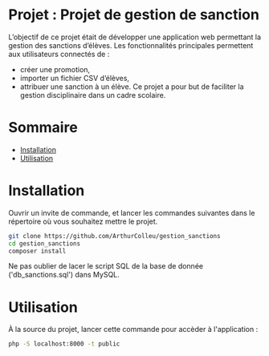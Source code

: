 # Projet : Projet de gestion de sanction

L’objectif de ce projet était de développer une application web permettant la gestion des sanctions d’élèves. Les fonctionnalités principales permettent aux utilisateurs connectés de :    
- créer une promotion, 
- importer un fichier CSV d’élèves, 
- attribuer une sanction à un élève.
Ce projet a pour but de faciliter la gestion disciplinaire dans un cadre scolaire.

# Sommaire

- [Installation](#installation)
- [Utilisation](#utilisation)

# Installation

Ouvrir un invite de commande, et lancer les commandes suivantes dans le répertoire où vous souhaitez mettre le projet.

```bash
git clone https://github.com/ArthurColleu/gestion_sanctions
cd gestion_sanctions
composer install
```

Ne pas oublier de lacer le script SQL de la base de donnée ('db_sanctions.sql') dans MySQL.

# Utilisation

À la source du projet, lancer cette commande pour accèder à l'application :

```bash
php -S localhost:8000 -t public
```
